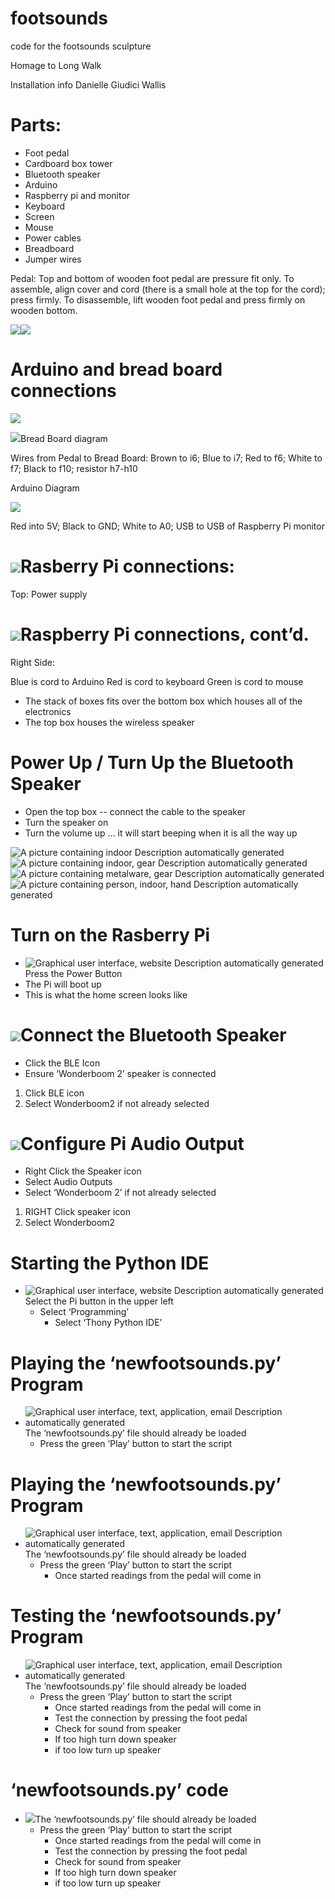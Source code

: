 # footsounds
code for the footsounds sculpture

Homage to Long Walk

Installation info Danielle Giudici Wallis

# Parts:

-   Foot pedal
-   Cardboard box tower
-   Bluetooth speaker
-   Arduino
-   Raspberry pi and monitor
-   Keyboard
-   Screen
-   Mouse
-   Power cables
-   Breadboard
-   Jumper wires

Pedal: Top and bottom of wooden foot pedal are pressure fit only. To assemble, align cover and cord (there is a small hole at the top for the cord); press firmly. To disassemble, lift wooden foot pedal and press firmly on wooden bottom.

![](media/a16a7c2753d4bb3b9818c5f19fc764ce.jpeg)![](media/9e874c0f38db6f5c142ee892c9ccc53c.jpeg)

# Arduino and bread board connections

![](media/97d7a7b4b75ffe46032afd7142476048.jpeg)

![](media/24a9987f6dc1457b19797dbebd03e6b0.jpeg)Bread Board diagram

Wires from Pedal to Bread Board: Brown to i6; Blue to i7; Red to f6; White to f7; Black to f10; resistor h7-h10

Arduino Diagram

![](media/e9511b947c517291e9516cc5023b7918.jpeg)

Red into 5V; Black to GND; White to A0; USB to USB of Raspberry Pi monitor

# ![](media/585edfa7201f65718c6f6cdcab8aad9d.jpeg)Rasberry Pi connections:

Top: Power supply

# ![](media/88fd71bc04891e7f71499b07ab8820ef.jpeg)Raspberry Pi connections, cont’d.

Right Side:

Blue is cord to Arduino Red is cord to keyboard Green is cord to mouse

-   The stack of boxes fits over the bottom box which houses all of the electronics
-   The top box houses the wireless speaker

# Power Up / Turn Up the Bluetooth Speaker

-   Open the top box -- connect the cable to the speaker
-   Turn the speaker on
-   Turn the volume up … it will start beeping when it is all the way up

![A picture containing indoor  Description automatically generated](media/71de6cdeb968de97d0231bfe9fa36e2e.jpeg)![A picture containing indoor, gear  Description automatically generated](media/aa29a1a28e61b245f3b864a884d41e3b.jpeg)![A picture containing metalware, gear  Description automatically generated](media/ea5c26ff772d23cc99255a2a7f722ce0.jpeg)![A picture containing person, indoor, hand  Description automatically generated](media/37e07c41c1e8dd8bd29912991ec4af1c.jpeg)

# Turn on the Rasberry Pi

-   ![Graphical user interface, website  Description automatically generated](media/1c67c593c44b3bf34f104dc7fc6b1e2d.jpeg)Press the Power Button
-   The Pi will boot up
-   This is what the home screen looks like

# ![](media/c831d1d5c569bea4d44d100a1bddb86b.jpeg)Connect the Bluetooth Speaker

-   Click the BLE Icon
-   Ensure ‘Wonderboom 2’ speaker is connected
1.  Click BLE icon
1.  Select Wonderboom2 if not already selected

# ![](media/e28e5055d07042d9edf6f452af0127d6.jpeg)Configure Pi Audio Output

-   Right Click the Speaker icon
-   Select Audio Outputs
-   Select ‘Wonderboom 2’ if not already selected
1.  RIGHT Click speaker icon
1.  Select Wonderboom2

# Starting the Python IDE

-   ![Graphical user interface, website  Description automatically generated](media/71c3d3f29de7ebfde3bd6d44d229db2d.jpeg)Select the Pi button in the upper left
    -   Select ‘Programming’
        -   Select ‘Thony Python IDE’

# Playing the ‘newfootsounds.py’ Program

-   ![Graphical user interface, text, application, email  Description automatically generated](media/dd68d4d4c75141bc4cede7c0c8897fd9.jpeg)The ‘newfootsounds.py’ file should already be loaded
    -   Press the green ‘Play’ button to start the script

# Playing the ‘newfootsounds.py’ Program

-   ![Graphical user interface, text, application, email  Description automatically generated](media/0d91dc16f82c4c7365662d830e94fad4.png)The ‘newfootsounds.py’ file should already be loaded
    -   Press the green ‘Play’ button to start the script
        -   Once started readings from the pedal will come in

# Testing the ‘newfootsounds.py’ Program

-   ![Graphical user interface, text, application, email  Description automatically generated](media/234409bbfafb2525e9ae9f1ed8c66a84.jpeg)The ‘newfootsounds.py’ file should already be loaded
    -   Press the green ‘Play’ button to start the script
        -   Once started readings from the pedal will come in
        -   Test the connection by pressing the foot pedal
        -   Check for sound from speaker
        -   If too high turn down speaker
        -   if too low turn up speaker

# ‘newfootsounds.py’ code

-   ![](media/7a9dd8e8c16022a50477cef73fef0870.jpeg)The ‘newfootsounds.py’ file should already be loaded
    -   Press the green ‘Play’ button to start the script
        -   Once started readings from the pedal will come in
        -   Test the connection by pressing the foot pedal
        -   Check for sound from speaker
        -   If too high turn down speaker
        -   if too low turn up speaker

